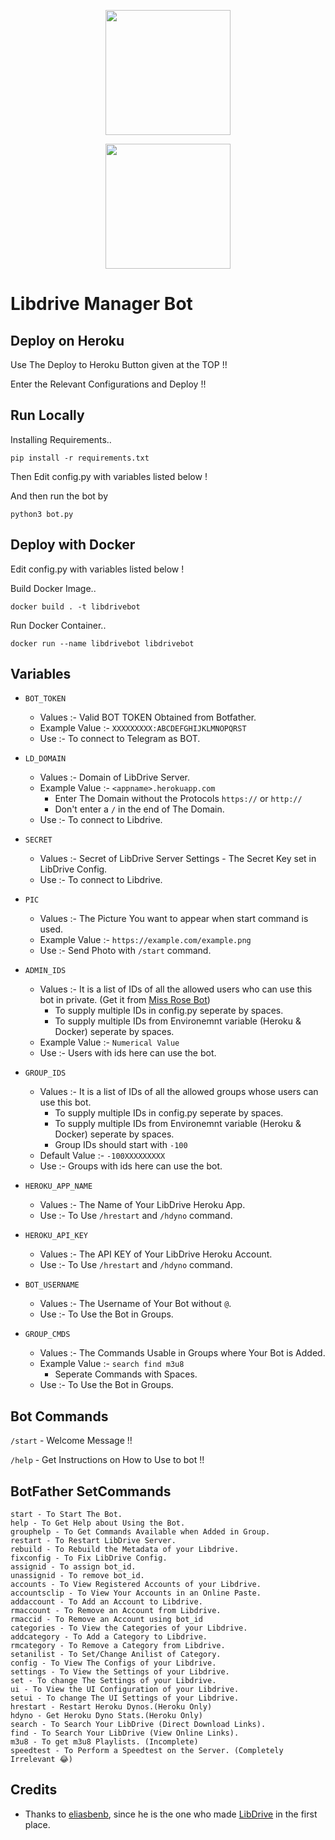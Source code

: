 <p align="center">
  <a href="https://heroku.com/deploy?template=https://github.com/shrey2199/LD_Meta_bot">
    <img src="https://img.shields.io/badge/Deploy%20To%20Heroku-blueviolet?style=for-the-badge&logo=heroku" width="200" />
  </a>
</p>
<p align="center">
  <a href="https://t.me/libdrive_support">
    <img src="https://img.shields.io/badge/Telegram-2CA5E0?style=for-the-badge&logo=telegram&logoColor=white" width="200" />
  </a>
</p>

# Libdrive Manager Bot

## Deploy on Heroku

Use The Deploy to Heroku Button given at the TOP !!

Enter the Relevant Configurations and Deploy !!

## Run Locally

Installing Requirements.. 

    pip install -r requirements.txt

Then Edit config.py with variables listed below !

And then run the bot by 

    python3 bot.py

## Deploy with Docker

Edit config.py with variables listed below !

Build Docker Image.. 

    docker build . -t libdrivebot

Run Docker Container.. 

    docker run --name libdrivebot libdrivebot

## Variables

- `BOT_TOKEN`
  - Values :- Valid BOT TOKEN Obtained from Botfather.
  - Example Value :- `XXXXXXXXX:ABCDEFGHIJKLMNOPQRST`
  - Use :- To connect to Telegram as BOT.

- `LD_DOMAIN`
  - Values :- Domain of LibDrive Server.
  - Example Value :- `<appname>.herokuapp.com`
    - Enter The Domain without the Protocols `https://` or `http://`
    - Don't enter a `/` in the end of The Domain.
  - Use :- To connect to Libdrive.

- `SECRET`
  - Values :- Secret of LibDrive Server Settings - The Secret Key set in LibDrive Config.
  - Use :- To connect to Libdrive.

- `PIC`
  - Values :- The Picture You want to appear when start command is used.
  - Example Value :- `https://example.com/example.png`
  - Use :- Send Photo with `/start` command.

- `ADMIN_IDS`
  - Values :- It is a list of IDs of all the allowed users who can use this bot in private. (Get it from [Miss Rose Bot](t.me/missrose_bot))
    - To supply multiple IDs in config.py seperate by spaces. 
    - To supply multiple IDs from Environemnt variable (Heroku & Docker) seperate by spaces.
  - Example Value :- `Numerical Value` 
  - Use :- Users with ids here can use the bot.

- `GROUP_IDS`
  - Values :- It is a list of IDs of all the allowed groups whose users can use this bot. 
    - To supply multiple IDs in config.py seperate by spaces. 
    - To supply multiple IDs from Environemnt variable (Heroku & Docker) seperate by spaces.
    - Group IDs should start with `-100`
  - Default Value :- `-100XXXXXXXXX` 
  - Use :- Groups with ids here can use the bot.

- `HEROKU_APP_NAME`
  - Values :- The Name of Your LibDrive Heroku App.
  - Use :- To Use `/hrestart` and `/hdyno` command.

- `HEROKU_API_KEY`
  - Values :- The API KEY of Your LibDrive Heroku Account.
  - Use :- To Use `/hrestart` and `/hdyno` command.

- `BOT_USERNAME`
  - Values :- The Username of Your Bot without `@`.
  - Use :- To Use the Bot in Groups.

- `GROUP_CMDS`
  - Values :- The Commands Usable in Groups where Your Bot is Added.
  - Example Value :- `search find m3u8`
    - Seperate Commands with Spaces.
  - Use :- To Use the Bot in Groups.

## Bot Commands

`/start` - Welcome Message !!

`/help` - Get Instructions on How to Use to bot !!

## BotFather SetCommands

    start - To Start The Bot.
    help - To Get Help about Using the Bot.
    grouphelp - To Get Commands Available when Added in Group.
    restart - To Restart LibDrive Server.
    rebuild - To Rebuild the Metadata of your Libdrive.
    fixconfig - To Fix LibDrive Config.
    assignid - To assign bot_id.
    unassignid - To remove bot_id.
    accounts - To View Registered Accounts of your Libdrive.
    accountsclip - To View Your Accounts in an Online Paste.
    addaccount - To Add an Account to Libdrive.
    rmaccount - To Remove an Account from Libdrive.
    rmaccid - To Remove an Account using bot_id
    categories - To View the Categories of your Libdrive.
    addcategory - To Add a Category to Libdrive.
    rmcategory - To Remove a Category from Libdrive.
    setanilist - To Set/Change Anilist of Category.
    config - To View The Configs of your Libdrive.
    settings - To View the Settings of your Libdrive.
    set - To change The Settings of your Libdrive.
    ui - To View the UI Configuration of your Libdrive.
    setui - To change The UI Settings of your Libdrive.
    hrestart - Restart Heroku Dynos.(Heroku Only)
    hdyno - Get Heroku Dyno Stats.(Heroku Only)
    search - To Search Your LibDrive (Direct Download Links).
    find - To Search Your LibDrive (View Online Links).
    m3u8 - To get m3u8 Playlists. (Incomplete)
    speedtest - To Perform a Speedtest on the Server. (Completely Irrelevant 😂)

## Credits

- Thanks to [eliasbenb](https://github.com/libdrive), since he is the one who made [LibDrive](https://github.com/libdrive) in the first place.
